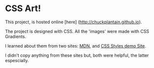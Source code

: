 # CSS Art!

This project, is hosted online [here] (http://chuckplantain.github.io).

The project is designed with CSS. All the 'images' were made with CSS Gradients.

I learned about them from two sites: [MDN](https://developer.mozilla.org/en-US/docs/Web/CSS/linear-gradient), and [CSS Styles demo Site](http://lea.verou.me/css3patterns/#).

I didn't copy anything from these sites but, both were helpful, the latter espescially. 



